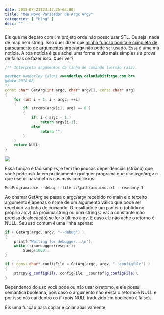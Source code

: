 ```yaml
---
date: 2018-08-21T23:17:26-03:00
title: "Meu Novo Parseador de Argc Argv"
categories: [ "blog" ]
desc: ""
---
```

Eis que me deparo com um projeto onde não posso usar STL. Ou seja, nada de map nem string. Isso quer dizer que [minha função bonita e completa de parseamento de argumentos](/como-parsear-argc-argv-para-um-map-stl) argc/argv não pode ser usado. Essa é uma má notícia. A boa notícia é que achei uma forma muito mais simples e à prova de falhas de fazer isso. Quer ver?

```c++
/** Interpreta argumentos da linha de comando (versão raiz).

@author Wanderley Caloni <wanderley.caloni@bitforge.com.br>
@date 2018-08
*/
const char* GetArg(int argc, char* argv[], const char* arg)
{
    for (int i = 1; i < argc; ++i)
    {
        if( strcmp(argv[i], arg) == 0 )
        {
            if( i < argc - 1 )
                return argv[i+1];
            else
                return "";
        }
    }
    return NULL;
}
```

![](/images/asi80x3.png)

Essa função é tão simples, e tem tão poucas dependências (strcmp) que você pode usá-la em praticamente qualquer programa que use argc/argv e que use os parâmetros dos mais complexos:

```
MeuPrograma.exe --debug --file c:\path\arquivo.ext --readonly 1
```

Ao chamar GetArg se passa o argc/argv recebido no main e o terceiro argumento é apenas o nome de um argumento válido que pode ser recebido via linha de comando. O resultado é um ponteiro (obtido no próprio argv) da próxima string ou uma string C vazia constante (não precisa de alocação) se for o último argv. E caso ele não ache o retorno é NULL. Seu uso comum é uma linha apenas:

```c++
if ( GetArg(argc, argv, "--debug") )
{
    printf("Waiting for debugger...\n");
    while (!IsDebuggerPresent())
        Sleep(1000);
}
```

```c++
if ( const char* configFile = GetArg(argc, argv, "--configfile") )
{
    strcpy(g_configFile, configFile, _countof(g_configFile));
}
```

Dependendo do uso você pode ou não usar o retorno, e ele possui semântica booleana, pois caso o argumento não exista o retorno é NULL e por isso não cai dentro do if (pois NULL traduzido em booleano é false).

Eis uma função para copiar e colar abusivamente.
